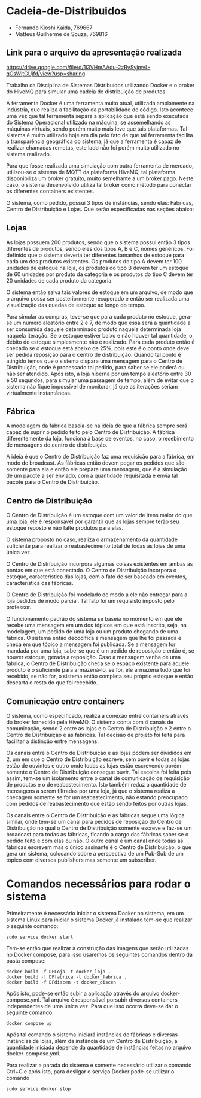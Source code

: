 # Cadeia-de-Distribuidos

* Fernando Kioshi Kaida, 769667
* Matteus Guilherme de Souza, 769816

## Link para o arquivo da apresentação realizada

https://drive.google.com/file/d/1i3VHmAAdu-2zRySyjmvL-qCsWjtGUjfd/view?usp=sharing

Trabalho da Disciplina de Sistemas Distribuídos utilizando Docker e o broker do HiveMQ para simular uma cadeia de distribuição de produtos

A ferramenta Docker é uma ferramenta muito atual, utilizada amplamente na indústria, que realiza a facilitação da portabilidade de código. Isto acontece uma vez que tal ferramenta separa a aplicação que está sendo executada do Sistema Operacional utilizado na máquina, se assemelhando as máquinas virtuais, sendo porém muito mais leve que tais plataformas. Tal sistema é muito utilizado hoje em dia pelo fato de que tal ferramenta facilita a transparência geográfica do sistema, já que a ferramenta é capaz de realizar chamadas remotas, este lado não foi porém muito utilizado no sistema realizado.

Para que fosse realizada uma simulação com outra ferramenta de mercado, utilizou-se o sistema de MQTT da plataforma HiveMQ, tal plataforma disponibiliza um broker gratuito, muito semelhante a um broker pago. Neste caso, o sistema desenvolvido utiliza tal broker como método para conectar os diferentes containers existentes.

O sistema, como pedido, possui 3 tipos de instâncias, sendo elas: Fábricas, Centro de Distribuição e Lojas. Que serão especificadas nas seções abaixo:

## Lojas

As lojas possuem 200 produtos, sendo que o sistema possui então 3 tipos diferentes de produtos, sendo eles dos tipos A, B e C, nomes genéricos. Foi definido que o sistema deveria ter diferentes tamanhos de estoque para cada um dos produtos existentes. Os produtos do tipo A devem ter 100 unidades de estoque na loja, os produtos do tipo B devem ter um estoque de 60 unidades por produto da categoria e os produtos do tipo C devem ter 20 unidades de cada produto da categoria.

O sistema então salva tais valores de estoque em um arquivo, de modo que o arquivo possa ser posteriormente recuperado e então ser realizada uma visualização das quedas de estoque ao longo do tempo.

Para simular as compras, teve-se que para cada produto no estoque, gera-se um número aleatório entre 2 e 7, de modo que essa será a quantidade a ser consumida daquele determinado produto naquela determinada loja naquela iteração. Se o estoque estiver baixo e não houver tal quantidade, o débito do estoque simplesmente não é realizado. Para cada produto então é checado se o estoque está abaixo de 25%, pois este é o ponto onde deve ser pedida reposição para o centro de distribuição. Quando tal ponto é atingido temos que o sistema dispara uma mensagem para o Centro de Distribuição, onde é processado tal pedido, para saber se ele poderá ou não ser atendido. Após isto, a loja hiberna por um tempo aleatório entre 30 e 50 segundos, para simular uma passagem de tempo, além de evitar que o sistema não fique impossível de monitorar, já que as iterações seriam virtualmente instantâneas.

## Fábrica

A modelagem da fábrica baseia-se na ideia de que a fábrica sempre será capaz de suprir o pedido feito pelo Centro de Distribuição. A fábrica diferentemente da loja, funciona à base de eventos, no caso, o recebimento de mensagens do centro de distribuição.

A ideia é que o Centro de Distribuição faz uma requisição para a fábrica, em modo de broadcast. As fábricas então devem pegar os pedidos que são somente para ela e então ele prepara uma mensagem, que é a simulação de um pacote a ser enviado, com a quantidade requisitada e envia tal pacote para o Centro de Distribuição.

## Centro de Distribuição

O Centro de Distribuição é um estoque com um valor de itens maior do que uma loja, ele é responsável por garantir que as lojas sempre terão seu estoque reposto e não falte produtos para elas.

O sistema proposto no caso, realiza o armazenamento da quantidade suficiente para realizar o reabastecimento total de todas as lojas de uma única vez.

O Centro de Distribuição incorpora algumas coisas existentes em ambas as pontas em que está conectado. O Centro de Distribuição incorpora o estoque, característica das lojas, com o fato de ser baseado em eventos, característica das fábricas.

O Centro de Distribuição foi modelado de modo a ele não entregar para a loja pedidos de modo parcial. Tal fato foi um requisisto imposto pelo professor.

O funcionamento padrão do sistema se baseia no momento em que ele recebe uma mensagem em um dos tópicos em que está inscrito, seja, na modelagem, um pedido de uma loja ou um produto chegando de uma fábrica. O sistema então decodifica a mensagem que lhe foi passada e checa em que tópico a mensagem foi publicada. Se a mensagem for mandada por uma loja, sabe-se que é um pedido de reposição e então é, se houver estoque, gerada a reposição. Caso a mensagem venha de uma fábrica, o Centro de Distribuição checa se o espaço existente para aquele produto é o suficiente para armazená-lo, se for, ele armazena tudo que foi recebido, se não for, o sistema então completa seu próprio estoque e então descarta o resto do que foi recebido.

## Comunicação entre containers

O sistema, como especificado, realiza a conexão entre containers através do broker fornecido pela HiveMQ. O sistema conta com 4 canais de comunicação, sendo 2 entre as lojas e o Centro de Distribuição e 2 entre o Centro de Distribuição e as fábricas. Tal decisão de projeto foi feita para facilitar a distinção entre mensagens.

Os canais entre o Centro de Distribuição e as lojas podem ser divididos em 2, um em que o Centro de Distribuição escreve, sem ouvir e todas as lojas estão de ouvintes e outro onde todas as lojas estão escrevendo porém somente o Centro de Distribuição consegue ouvir. Tal escolha foi feita pois assim, tem-se um isolamento entre o canal de comunicação de requisição de produtos e o de reabastecimento. Isto também reduz a quantidade de mensagens a serem filtradas por uma loja, já que o sistema realiza a checagem somente se for um reabastecimento, não estando preocupado com pedidos de reabastecimento que estão sendo feitos por outras lojas.

Os canais entre o Centro de Distribuição e as fábricas segue uma lógica similar, onde tem-se um canal para pedidos de reposição do Centro de Distribuição no qual o Centro de Distribuição somente escreve e faz-se um broadcast para todas as fábricas, ficando a cargo das fábricas saber se o pedido feito é com elas ou não. O outro canal é um canal onde todas as fábricas escrevem mas o único assinante é o Centro de Distribuição, o que gera um sistema, colocando sobre a perspectiva de um Pub-Sub de um tópico com diversos publishers mas somente um subscriber.

# Comandos necessários para rodar o sistema

Primeiramente é necessário iniciar o sistema Docker no sistema, em um sistema Linux para iniciar o sistema Docker já instalado tem-se que realizar o seguinte comando:
    
    sudo service docker start

Tem-se então que realizar a construção das imagens que serão utilizadas no Docker compose, para isso usaremos os seguintes comandos dentro da pasta compose:

    docker build -f DFLoja -t docker_loja .
    docker build -f DFfabrica -t docker_fabrica .
    docker build -f DFdiscen -t docker_discen .

Após isto, pode-se então subir a aplicação através do arquivo docker-compose.yml. Tal arquivo é responsável porsubir diversos containers independentes de uma única vez. Para que isso ocorra deve-se dar o seguinte comando:

    docker compose up

Após tal comando o sistema iniciará  instâncias de fábricas e diversas instâncias de lojas, além da instância de um Centro de Distribuição, a quantidade iniciada depende da quantidade de instâncias feitas no arquivo docker-compose.yml.

Para realizar a parada do sistema é somente necessário utilizar o comando Ctrl+C e após isto, para desligar o serviço Docker pode-se utilizar o comando

    sudo service docker stop
